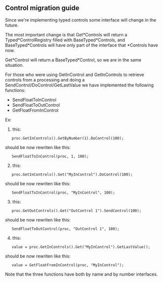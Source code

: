 Control migration guide
-----------------------

Since we're implementing typed controls some interface will change in the future.

The most important change is that Get\*Controls will return a Typed\*ControlRegistry filled with BaseTyped\*Controls, and BaseTyped\*Controls will have only part of the interface that \*Controls have now.

Get\*Control will return a BaseTyped\*Control, so we are in the same situation.

For those who were using GetInControl and GetInControls to retrieve controls from a processing and doing a SendControl/DoControl/GetLastValue we have implemented the following functions:

-   SendFloatToInControl
-   SendFloatToOutControl
-   GetFloatFromInControl

Ex:

1) this:

`   proc.GetInControls().GetByNumber(1).DoControl(100);`

should be now rewriten like this:

`   SendFloatToInControl(proc, 1, 100);`

2) this:

`   proc.GetInControls().Get("MyInControl").DoControl(100);`

should be now rewriten like this:

`   SendFloatToInControl(proc, "MyInControl", 100);`

3) this:

`   proc.GetOutControls().Get("OutControl 1").SendControl(100);`

should be now rewriten like this:

`   SendFloatToOutControl(proc, "OutControl 1", 100);`

4) this:

`   value = proc.GetInControls().Get("MyInControl").GetLastValue();`

should be now rewriten like this:

`   value = GetFloatFromInControl(proc, "MyInControl");`

Note that the three functions have both by name and by number interfaces.
